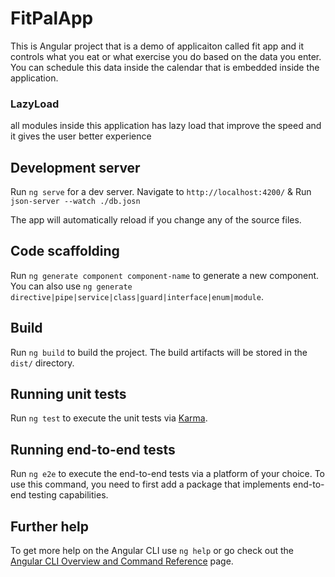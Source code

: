 # FitPalApp

This is Angular project that is a demo of applicaiton called fit app and it controls what you eat or what exercise you do based on the data you enter. You can schedule this data inside the calendar that is embedded inside the application.

### LazyLoad
all modules inside this application has lazy load that improve the speed and it gives the user better experience

## Development server

Run `ng serve` for a dev server. Navigate to `http://localhost:4200/` & Run `json-server --watch ./db.josn`

The app will automatically reload if you change any of the source files.

## Code scaffolding

Run `ng generate component component-name` to generate a new component. You can also use `ng generate directive|pipe|service|class|guard|interface|enum|module`.

## Build

Run `ng build` to build the project. The build artifacts will be stored in the `dist/` directory.

## Running unit tests

Run `ng test` to execute the unit tests via [Karma](https://karma-runner.github.io).

## Running end-to-end tests

Run `ng e2e` to execute the end-to-end tests via a platform of your choice. To use this command, you need to first add a package that implements end-to-end testing capabilities.

## Further help

To get more help on the Angular CLI use `ng help` or go check out the [Angular CLI Overview and Command Reference](https://angular.io/cli) page.
